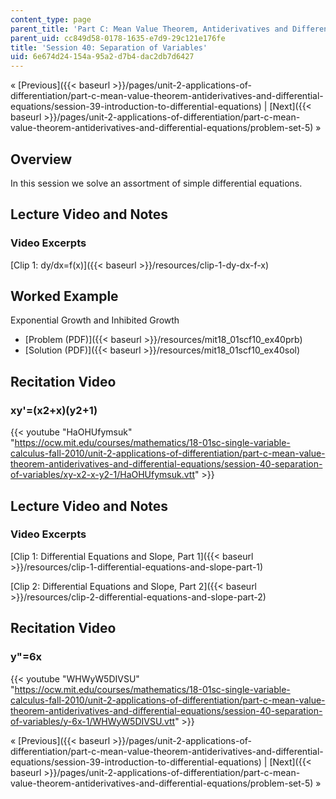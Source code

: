 ```yaml
---
content_type: page
parent_title: 'Part C: Mean Value Theorem, Antiderivatives and Differential Equations'
parent_uid: cc849d58-0178-1635-e7d9-29c121e176fe
title: 'Session 40: Separation of Variables'
uid: 6e674d24-154a-95a2-d7b4-dac2db7d6427
---
```


« [Previous]({{< baseurl >}}/pages/unit-2-applications-of-differentiation/part-c-mean-value-theorem-antiderivatives-and-differential-equations/session-39-introduction-to-differential-equations) | [Next]({{< baseurl >}}/pages/unit-2-applications-of-differentiation/part-c-mean-value-theorem-antiderivatives-and-differential-equations/problem-set-5) »

Overview
--------

In this session we solve an assortment of simple differential equations.

Lecture Video and Notes
-----------------------

### Video Excerpts

[Clip 1: dy/dx=f(x)]({{< baseurl >}}/resources/clip-1-dy-dx-f-x)

Worked Example
--------------

Exponential Growth and Inhibited Growth

*   [Problem (PDF)]({{< baseurl >}}/resources/mit18_01scf10_ex40prb)
*   [Solution (PDF)]({{< baseurl >}}/resources/mit18_01scf10_ex40sol)

Recitation Video
----------------

### xy'=(x2+x)(y2+1)

{{< youtube "HaOHUfymsuk" "https://ocw.mit.edu/courses/mathematics/18-01sc-single-variable-calculus-fall-2010/unit-2-applications-of-differentiation/part-c-mean-value-theorem-antiderivatives-and-differential-equations/session-40-separation-of-variables/xy-x2-x-y2-1/HaOHUfymsuk.vtt" >}}

Lecture Video and Notes
-----------------------

### Video Excerpts

[Clip 1: Differential Equations and Slope, Part 1]({{< baseurl >}}/resources/clip-1-differential-equations-and-slope-part-1)

[Clip 2: Differential Equations and Slope, Part 2]({{< baseurl >}}/resources/clip-2-differential-equations-and-slope-part-2)

Recitation Video
----------------

### y"=6x

{{< youtube "WHWyW5DIVSU" "https://ocw.mit.edu/courses/mathematics/18-01sc-single-variable-calculus-fall-2010/unit-2-applications-of-differentiation/part-c-mean-value-theorem-antiderivatives-and-differential-equations/session-40-separation-of-variables/y-6x-1/WHWyW5DIVSU.vtt" >}}

« [Previous]({{< baseurl >}}/pages/unit-2-applications-of-differentiation/part-c-mean-value-theorem-antiderivatives-and-differential-equations/session-39-introduction-to-differential-equations) | [Next]({{< baseurl >}}/pages/unit-2-applications-of-differentiation/part-c-mean-value-theorem-antiderivatives-and-differential-equations/problem-set-5) »